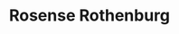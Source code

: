 ---
title: "Rosense Rothenburg"
url: /rothenburg-ob-der-tauber/rosense-rothenburg/
shop: Andenken
---